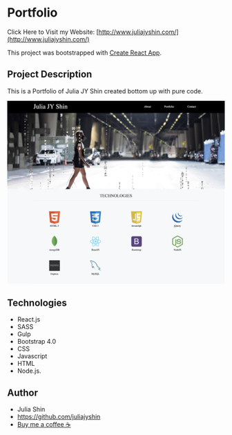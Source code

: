 # Portfolio

Click Here to Visit my Website: [http://www.juliajyshin.com/](http://www.juliajyshin.com/)

This project was bootstrapped with [Create React App](https://github.com/facebookincubator/create-react-app).

## Project Description

This is a Portfolio of Julia JY Shin created bottom up with pure code. 

![An image of the website](https://github.com/juliajyshin/images/blob/master/react-portfolio/portfolio.png?raw=true)

## Technologies
* React.js
* SASS
* Gulp
* Bootstrap 4.0
* CSS
* Javascript
* HTML
* Node.js.

## Author
* Julia Shin
* https://github.com/juliajyshin
* [Buy me a coffee ☕️](https://ko-fi.com/juliajverie)
